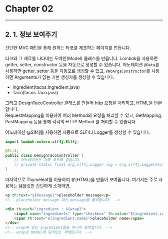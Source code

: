 # Chapter 02

---

## 2. 1. 정보 보여주기

간단한 MVC 패턴을 통해 원하는 타코를 제조하는 페이지를 만듭니다.   

타코와 그 재료를 나타내는 도메인(Model) 클래스를 만듭니다. Lombok을 사용하면 getter, setter, constructor 등을 자동으로 생성할 수 있습니다.
어노테이션 `@Data`를 사용하면 getter, setter 등을 자동으로 생성할 수 있고, `@NoArgsConstructor`를 사용하면 Arguments가 없는 기본 생성자를 생성할 수 있습니다.

- Ingredient(tacos.Ingredient.java)
- Taco(tacos.Taco.java)

그리고 DesignTacoController 클래스를 만들어 http 요청을 처리하고, HTML을 반환합니다.  
RequestMapping을 이용하여 여러 Method의 요청을 처리할 수 있고,
GetMapping, PostMapping 등을 통해 각각의 HTTP Method 를 처리할 수 있습니다.

어노테이션 @Slf4j를 사용하면 자동으로 SLF4J Logger를 생성할 수 있습니다.

```java
import lombok.extern.slf4j.Slf4j;

@Slf4j
public class DesignTacoController {
    // 어노테이션은 아래 코드와 같습니다.
    // private static final org.slf4j.Logger log = org.slf4j.LoggerFactory.getLogger(DesignTacoController.class);
}
```

마지막으로 Thymeleaf를 이용하여 뷰(HTML)을 만들어 보여줍니다.
여기서는 주로 사용하는 템플릿만 간단하게 소개하면,
```html
<p th:text="${message}">placeholder message</p>
<!-- placeholder message 대신 message를 출력합니다. -->

<div th:each="ingredient : ${wrap}">
    <input name="ingredients" type="checkbox" th:value="${ingredient.id}" />
    <span th:text="${ingredient.name}">placeholder name</span>
</div>
<!-- wrap에 있는 ingredient들을 하나씩 출력합니다. -->
<!-- wrap은 Model에 담겨있는 객체입니다. -->

```